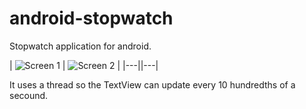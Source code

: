 android-stopwatch
=================

Stopwatch application for android. 

| ![Screen 1](http://i.imgur.com/5fbqfKl.png)  | ![Screen 2](http://i.imgur.com/gWFkrWG.png)  | 
|---||---|

It uses a thread so the TextView can update every 10 hundredths of a secound.
